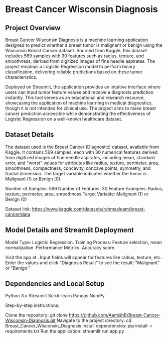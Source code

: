 # Breast Cancer Wisconsin Diagnosis

## Project Overview

Breast Cancer Wisconsin Diagnosis is a machine learning application designed to predict whether a breast tumor is malignant or benign using the Wisconsin Breast Cancer dataset. Sourced from Kaggle, this dataset includes 569 samples with 30 features such as radius, texture, and smoothness, derived from digitized images of fine needle aspirates. The project employs a Logistic Regression model to perform binary classification, delivering reliable predictions based on these tumor characteristics.

Deployed on Streamlit, the application provides an intuitive interface where users can input tumor feature values and receive a diagnosis prediction instantly. This tool serves as an educational and research resource, showcasing the application of machine learning in medical diagnostics, though it is not intended for clinical use. The project aims to make breast cancer prediction accessible while demonstrating the effectiveness of Logistic Regression on a well-known healthcare dataset.

## Dataset Details

The dataset used is the Breast Cancer (Diagnostic) dataset, available from Kaggle. It contains 569 samples, each with 30 numerical features derived from digitized images of fine needle aspirates, including mean, standard error, and "worst" values for attributes like radius, texture, perimeter, area, smoothness, compactness, concavity, concave points, symmetry, and fractal dimension. The target variable indicates whether the tumor is Malignant (1) or Benign (0).

Number of Samples: 569
Number of Features: 30
Feature Examples: Radius, texture, perimeter, area, smoothness
Target Variable: Malignant (1) or Benign (0)

Dataset link: https://www.kaggle.com/datasets/rahmasleam/breast-cancer/data

## Model Details and Streamlit Deployment

Model Type: Logistic Regression.
Training Process: Feature selection, mean normalization.
Performance Metrics: Accuracy score.

Visit the app at .
Input fields will appear for features like radius, texture, etc..
Enter the values and click "Diagnosis Result" to see the result: "Malignant" or "Benign."

## Dependencies and Local Setup

Python 3.x
Streamlit
Scikit-learn
Pandas
NumPy

Step-by-step instructions:

Clone the repository: git clone https://github.com/AamishB/Breast-Cancer-Wisconsin-Diagnosis.git
Navigate to the project directory: cd Breast_Cancer_Wisconsin_Diagnosis
Install dependencies: pip install -r requirements.txt
Run the application: streamlit run app.py
